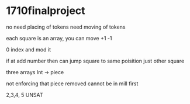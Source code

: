 # 1710finalproject

no need placing of tokens
need moving of tokens

each square is an array, you can move +1 -1

0 index and mod it

if at add number then can jump square to same poisition just other square

three arrays Int -> piece

not enforcing that piece removed cannot be in mill first


2,3,4, 5 UNSAT